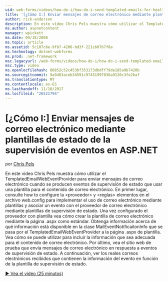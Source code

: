 ```yaml
---
uid: web-forms/videos/how-do-i/how-do-i-send-templated-emails-for-health-monitoring-events-in-aspnet
title: '[¿Cómo I:] Enviar mensajes de correo electrónico mediante plantillas para supervisar los eventos de ASP.NET de mantenimiento | Documentos de Microsoft'
author: rick-anderson
description: En este vídeo Chris Pels muestra cómo utilizar el TemplatedEmailWebEventProvider para enviar mensajes de correo electrónico cuando producen eventos de supervisión de estado que usan una plantilla para t...
ms.author: aspnetcontent
manager: wpickett
ms.date: 09/18/2008
ms.topic: article
ms.assetid: 5c107c6e-9fb7-4206-bd3f-221cb0767f8a
ms.technology: dotnet-webforms
ms.prod: .net-framework
msc.legacyurl: /web-forms/videos/how-do-i/how-do-i-send-templated-emails-for-health-monitoring-events-in-aspnet
msc.type: video
ms.openlocfilehash: 80852c52c453bf353173dbdff79de185a9b7420b
ms.sourcegitcommit: 9a9483aceb34591c97451997036a9120c3fe2baf
ms.translationtype: MT
ms.contentlocale: es-ES
ms.lasthandoff: 11/10/2017
ms.locfileid: "26521794"
---
```

<a name="how-do-i-send-templated-emails-for-health-monitoring-events-in-aspnet"></a>[¿Cómo I:] Enviar mensajes de correo electrónico mediante plantillas de estado de la supervisión de eventos en ASP.NET
====================
por [Chris Pels](https://twitter.com/chrispels)

En este vídeo Chris Pels muestra cómo utilizar el TemplatedEmailWebEventProvider para enviar mensajes de correo electrónico cuando se producen eventos de supervisión de estado que usar una plantilla para el contenido de correo electrónico. En primer lugar, consulte how to configure la &lt;proveedor&gt; y &lt;reglas&gt; elementos en el archivo web.config para implementar el uso de correo electrónico mediante plantillas y asociar un evento con el proveedor de correo electrónico mediante plantillas de supervisión de estado. Una vez configurado el proveedor con plantilla vea cómo crear la plantilla de correo electrónico mediante la página .aspx como estándar. Obtenga información acerca de qué información está disponible en la clase MailEventNotificaitonInfo que se pasa por el TemplatedEmailWebEventProvider a la página .aspx de plantilla. Vea cómo se puede utilizar para incluir la información que sea adecuada para el contenido de correo electrónico. Por último, vea el sitio web de prueba que envía mensajes de correo electrónico en respuesta a eventos de supervisión de estado. A continuación, ver los reales correos electrónicos recibidos que contienen la información del evento en función de la plantilla de supervisión de estado.

[&#9654; Vea el vídeo (25 minutos)](https://channel9.msdn.com/Blogs/ASP-NET-Site-Videos/how-do-i-send-templated-emails-for-health-monitoring-events-in-aspnet)
